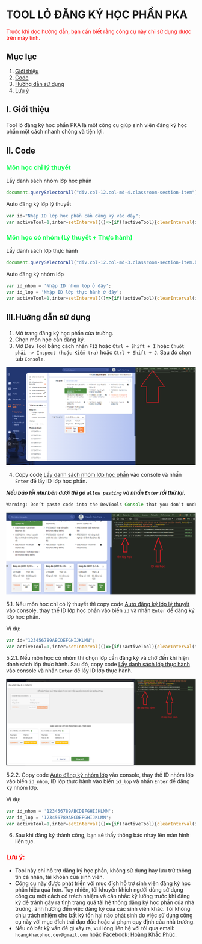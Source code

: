 # TOOL LỎ ĐĂNG KÝ HỌC PHẦN PKA
<!-- Nhắc nhở chỉ sài được trên máy tính -->
<p style="color: #ff0000">Trước khi đọc hướng dẫn, bạn cần biết rằng công cụ này chỉ sử dụng được trên máy tính.</p>

## Mục lục
1. [Giới thiệu](#gioi-thieu)
2. [Code](#code)
3. [Hướng dẫn sử dụng](#huong-dan-su-dung)
4. [Lưu ý](#luu-y)

## <p id="gioi-thieu">I. Giới thiệu</p>
Tool lỏ đăng ký học phần PKA là một công cụ giúp sinh viên đăng ký học phần một cách nhanh chóng và tiện lợi. 

## <p id="code">II. Code</p>

### <p style="color: #11ff55">Môn học chỉ lý thuyết</p>
<p id="code_1">Lấy danh sách nhóm lớp học phần</p>

```javascript
document.querySelectorAll("div.col-12.col-md-4.classroom-section-item").forEach(e=>{console.log(e.querySelector('a[href="#"]').innerHTML+"---"+e.querySelector("a.btnDangKyHocPhan").id)});
```
<p id="code_2">Auto đăng ký lớp lý thuyết</p>

```javascript
var id="Nhập ID lớp học phần cần đăng ký vào đây";
var activeTool=1,inter=setInterval(()=>{if(!activeTool){clearInterval(inter);return}document.getElementById(id).click(),document.getElementById("btnDangKyLopHocPhanDaChon").click()},500);
```

### <p style="color: #11ff55">Môn học có nhóm (Lý thuyết + Thực hành)</p>
<p id="code_3">Lấy danh sách lớp thực hành</p>

```javascript
document.querySelectorAll("div.col-12.col-md-3.classroom-section-item.box-hocphan.zoneNhomLopHocPhan").forEach(o=>{console.log(o.querySelector('a[href="#"]').innerHTML+"---"+o.querySelector("a.btnChonNhomLopHocPhan").id)});
```

<p id="code_4">Auto đăng ký nhóm lớp</p>

```javascript
var id_nhom = 'Nhập ID nhóm lớp ở đây';
var id_lop = 'Nhập ID lớp thực hành ở đây';
var activeTool=1,inter=setInterval(()=>{if(!activeTool){clearInterval(inter);return}document.getElementById(id_nhom).click(),document.getElementById(id_lop).click(),document.getElementById("btnDangKyNhomLop").click(),document.getElementById("btnDangKyLopHocPhanDaChon").click()},500);
```

## <p id="huong-dan-su-dung">III.Hướng dẫn sử dụng</p>
1. Mở trang đăng ký học phần của trường.
2. Chọn môn học cần đăng ký.
3. Mở Dev Tool bằng cách nhấn `F12` hoặc `Ctrl + Shift + I` hoặc `Chuột phải -> Inspect (hoặc Kiểm tra)` hoặc `Ctrl + Shift + J`. Sau đó chọn tab `Console`.

![Hướng dẫn mở Dev Tool](./Images/1.png)

4. Copy code [Lấy danh sách nhóm lớp học phần](#code_1) vào console và nhấn `Enter` để lấy ID lớp học phần.

***Nếu báo lỗi như bên dưới thì gõ `allow pasting` và nhấn `Enter` rồi thử lại.***

```javascript
Warning: Don’t paste code into the DevTools Console that you don’t understand or haven’t reviewed yourself. This could allow attackers to steal your identity or take control of your computer. Please type ‘allow pasting’ below and hit Enter to allow pasting.
```

![Hướng dẫn lấy danh sách nhóm lớp học phần](./Images/2.png)

5.1. Nếu môn học chỉ có lý thuyết thì copy code [Auto đăng ký lớp lý thuyết](#code_2) vào console, thay thế ID lớp học phần vào biến `id` và nhấn `Enter` để đăng ký lớp học phần.

Ví dụ:
```javascript
var id="123456789ABCDEFGHIJKLMN";
var activeTool=1,inter=setInterval(()=>{if(!activeTool){clearInterval(inter);return}document.getElementById(id).click(),document.getElementById("btnDangKyLopHocPhanDaChon").click()},500);
```

5.2.1. Nếu môn học có nhóm thì chọn lớp cần đăng ký và chờ đến khi hiện danh sách lớp thực hành. Sau đó, copy code [Lấy danh sách lớp thực hành](#code_3) vào console và nhấn `Enter` để lấy ID lớp thực hành.

![Hướng dẫn lấy danh sách lớp thực hành](./Images/3.png)

5.2.2. Copy code [Auto đăng ký nhóm lớp](#code_4) vào console, thay thế ID nhóm lớp vào biến `id_nhom`, ID lớp thực hành vào biến `id_lop` và nhấn `Enter` để đăng ký nhóm lớp.

Ví dụ:
```javascript
var id_nhom = '123456789ABCDEFGHIJKLMN';
var id_lop = '123456789ABCDEFGHIJKLMN';
var activeTool=1,inter=setInterval(()=>{if(!activeTool){clearInterval(inter);return}document.getElementById(id_nhom).click(),document.getElementById(id_lop).click(),document.getElementById("btnDangKyNhomLop").click(),document.getElementById("btnDangKyLopHocPhanDaChon").click()},500);
```

6. Sau khi đăng ký thành công, bạn sẽ thấy thông báo nhảy lên màn hình liên tục.

### <p id="luu-y" style="color: #ff0000">Lưu ý:</p>
- Tool này chỉ hỗ trợ đăng ký học phần, không sử dụng hay lưu trữ thông tin cá nhân, tài khoản của sinh viên.
- Công cụ này được phát triển với mục đích hỗ trợ sinh viên đăng ký học phần hiệu quả hơn. Tuy nhiên, tôi khuyến khích người dùng sử dụng công cụ một cách có trách nhiệm và cân nhắc kỹ lưỡng trước khi đăng ký để tránh gây ra tình trạng quá tải hệ thống đăng ký học phần của nhà trường, ảnh hưởng đến việc đăng ký của các sinh viên khác. Tôi không chịu trách nhiệm cho bất kỳ tổn hại nào phát sinh do việc sử dụng công cụ này với mục đích trái đạo đức hoặc vi phạm quy định của nhà trường.
- Nếu có bất kỳ vấn đề gì xảy ra, vui lòng liên hệ với tôi qua email: `hoangkhacphuc.dev@gmail.com` hoặc Facebook: [Hoàng Khắc Phúc](https://www.facebook.com/hoangkhacphuc.dev).